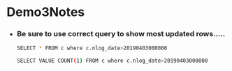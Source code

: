 # Demo3Notes


- ### Be sure to use correct query to show most updated rows.....
  ```sh
  SELECT * FROM c where c.nlog_date>20190403000000
  ```

  ```sh
  SELECT VALUE COUNT(1) FROM c where c.nlog_date>20190403000000
  ```
